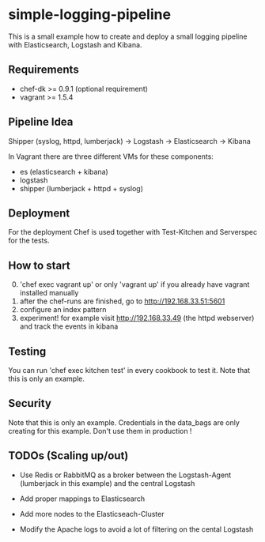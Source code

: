 # simple-logging-pipeline

  This is a small example how to create and deploy a small logging pipeline with Elasticsearch, Logstash and Kibana. 

## Requirements
 * chef-dk >= 0.9.1 (optional requirement)
 * vagrant >= 1.5.4    

## Pipeline Idea

Shipper (syslog, httpd, lumberjack) -> Logstash -> Elasticsearch -> Kibana
  
In Vagrant there are three different VMs for these components:

  * es (elasticsearch + kibana)
  * logstash
  * shipper (lumberjack + httpd + syslog)

## Deployment
  For the deployment Chef is used together with Test-Kitchen and Serverspec for the tests.

## How to start

  0. 'chef exec vagrant up' or only 'vagrant up' if you already have vagrant installed manually
  1. after the chef-runs are finished, go to http://192.168.33.51:5601
  2. configure an index pattern
  3. experiment! for example visit http://192.168.33.49 (the httpd webserver) and track the events in kibana

## Testing

  You can run 'chef exec kitchen test' in every cookbook to test it. Note that this is only an example.

## Security

  Note that this is only an example. Credentials in the data_bags are only creating for this example. Don't use them in production !  

## TODOs (Scaling up/out)

* Use Redis or RabbitMQ as a broker between the Logstash-Agent (lumberjack in this example) and the central Logstash

* Add proper mappings to Elasticsearch

* Add more nodes to the Elasticseach-Cluster

* Modify the Apache logs to avoid a lot of filtering on the cental Logstash
